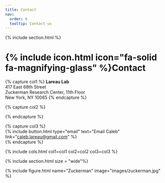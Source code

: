 ```yaml
---
title: Contact
nav:
  order: 6
  tooltip: Contact us
---
```


{% include section.html %}

# {% include icon.html icon="fa-solid fa-magnifying-glass" %}Contact


{% capture col1 %}
<b>Lareau Lab</b><br>
417 East 68th Street<br>
Zuckerman Research Center, 11th Floor<br>
New York, NY 10065
{% endcapture %}

{% capture col2 %}
 
{% endcapture %}

{% capture col3 %}
<br>
{%
  include button.html
  type="email"
  text="Email Caleb"
  link="caleb.lareau@gmail.com"
%}
<br>
{% endcapture %}

{% include cols.html col1=col1 col2=col2 col3=col3 %}


{% include section.html size = "wide"%}

{% include figure.html name="Zuckerman" image="images/zuckerman.jpg" %}

